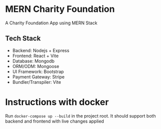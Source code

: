 # MERN Charity Foundation

A Charity Foundation App using MERN Stack

## Tech Stack

- Backend: Nodejs + Express
- Frontend: React + Vite
- Database: Mongodb
- ORM/ODM: Mongoose
- UI Framework: Bootstrap
- Payment Gateway: Stripe
- Bundler/Transpiler: Vite

# Instructions with docker

Run `docker-compose up --build` in the project root. It should support both backend and frontend with live changes applied
